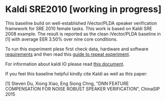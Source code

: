 # Kaldi SRE2010 [working in progress]




This baseline build on well-established iVector/PLDA speaker verification framework for SRE 2010 female tasks. This work is based on Kaldi SRE 2008 example. The result is reported as the clean iVector/PLDA baseline in [1] with average EER 3.50% over nine core conditions.


To run this experiment plese first check data, hardware and software [requirements](doc/help_sre2010.md) and then read this [guide to repeat experiment](SRE2010). 

For information about kaldi IO please read [this document](doc/help_kaldi.md).




If you feel this baseline helpful kindly cite Kaldi as well as this paper:

[1] Steven Du, Xiong Xiao, Eng Siong Chng, "DNN FEATURE COMPENSATION FOR NOISE ROBUST SPEAKER VERIFICATION", ChinaSIP 2015


